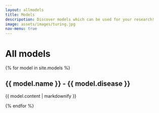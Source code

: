 ```yaml
---
layout: allmodels
title: Models
descripotion: Discover models which can be used for your research!
image: assets/images/turing.jpg
nav-menu: true
---
```



<h1> All models </h1>


{% for model in site.models %}
  <h2>{{ model.name }} - {{ model.disease }}</h2>
  <p>{{ model.content | markdownify }}</p>
{% endfor %}

